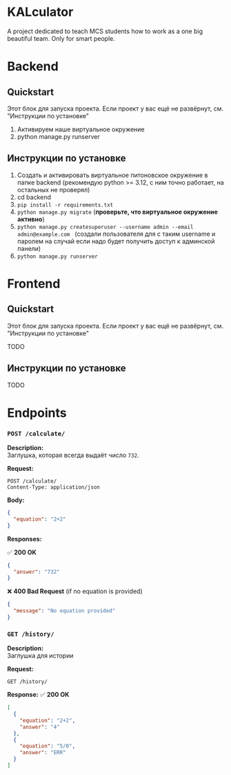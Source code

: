 # KALculator
A project dedicated to teach MCS students how to work as a one big beautiful team. Only for smart people.

# Backend
## Quickstart
Этот блок для запуска проекта. Если проект у вас ещё не развёрнут, см. "Инструкции по установке"

1. Активируем наше виртуальное окружение
2. python manage.py runserver

## Инструкции по установке

1. Создать и активировать виртуальное питоновское окружение в папке backend (рекомендую python >= 3.12, с ним точно работает, на остальных не проверял)
2. cd backend
3. ``pip install -r requirements.txt``
4. ``python manage.py migrate`` (**проверьте, что виртуальное окружение активно**)
5. ``python manage.py createsuperuser --username admin --email admin@example.com `` (создали пользователя для с таким username и паролем на случай если надо будет получить доступ к админской панели)
6. ``python manage.py runserver``


# Frontend
## Quickstart
Этот блок для запуска проекта. Если проект у вас ещё не развёрнут, см. "Инструкции по установке"

TODO

## Инструкции по установке

TODO


# Endpoints

### `POST /calculate/`

**Description:**  
Заглушка, которая всегда выдаёт число `732`.

**Request:**

```http
POST /calculate/
Content-Type: application/json
```

**Body:**

```json
{
  "equation": "2+2"
}
```

**Responses:**

✅ **200 OK**

```json
{
  "answer": "732"
}
```

❌ **400 Bad Request** (if no equation is provided)

```json
{
  "message": "No equation provided"
}
```


### `GET /history/`

**Description:**  
Заглушка для истории

**Request:**

```http
GET /history/
```

**Response:**
✅ **200 OK**
```json
[
  {
    "equation": "2+2",
    "answer": "4"
  },
  {
    "equation": "5/0",
    "answer": "ERR"
  }
]
```
